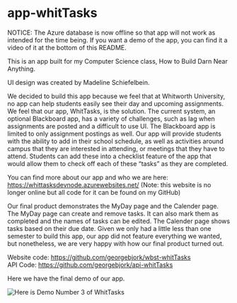 # app-whitTasks

NOTICE: The Azure database is now offline so that app will not work as intended for the time being. If you want a demo of the app, you can find it a video of it at the bottom of this README.

This is an app built for my Computer Science class, How to Build Darn Near Anything. 

UI design was created by Madeline Schiefelbein.

We decided to build this app because we feel that at Whitworth University, no app can help students easily see their day and upcoming assignments. We feel that our app, WhitTasks, is the solution. The current system, an optional Blackboard app, has a variety of challenges, such as lag when assignments are posted and a difficult to use UI. The Blackboard app is limited to only assignment postings as well. Our app will provide students with the ability to add in their school schedule, as well as activities around campus that they are interested in attending, or meetings that they have to attend. Students can add these into a checklist feature of the app that would allow them to check off each of these “tasks” as they are completed.

You can find more about our app and who we are here: https://whittasksdevnode.azurewebsites.net/ (Note: this website is no longer online but all code for it can be found on my GitHub)

Our final product demonstrates the MyDay page and the Calender page. The MyDay page can create and remove tasks. It can also mark them as completed and the names of tasks can be edited. The Calender page shows tasks based on their due date. Given we only had a little less than one semester to build this app, our app did not feature everything we wanted, but nonetheless, we are very happy with how our final product turned out.

Website code: https://github.com/georgebjork/wbst-whitTasks <br/>
API Code: https://github.com/georgebjork/api-whitTasks

Here we have the final demo of our app.

![Here is Demo Number 3 of WhitTasks](Final_Demo.gif)
